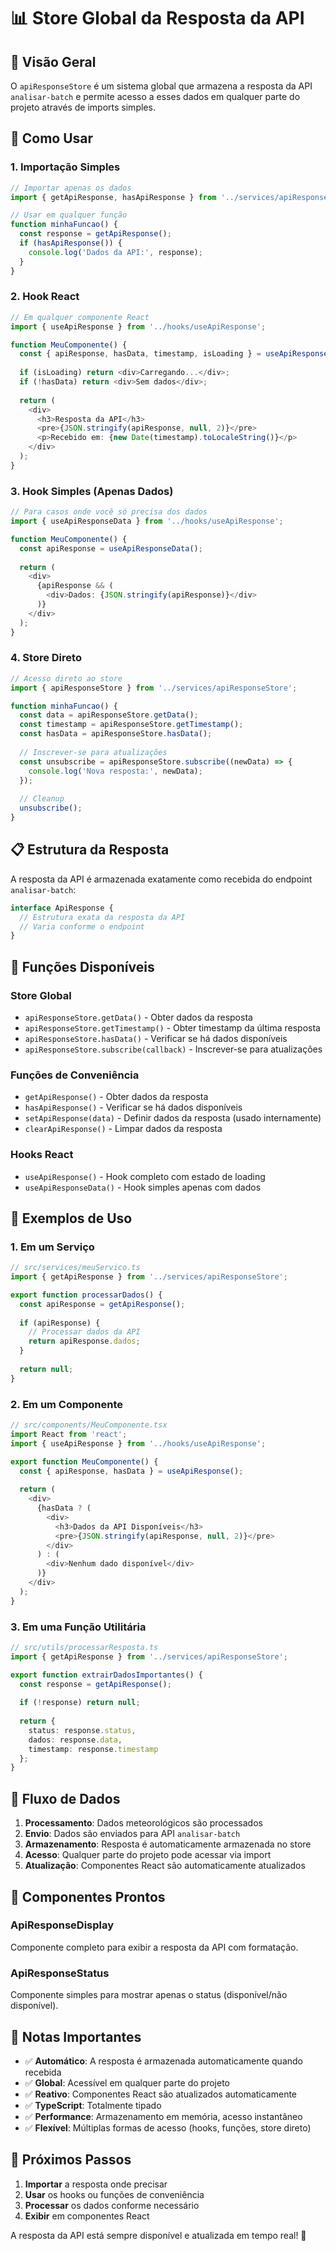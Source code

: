 # 📊 Store Global da Resposta da API

## 🎯 **Visão Geral**

O `apiResponseStore` é um sistema global que armazena a resposta da API `analisar-batch` e permite acesso a esses dados em qualquer parte do projeto através de imports simples.

## 🚀 **Como Usar**

### **1. Importação Simples**

```typescript
// Importar apenas os dados
import { getApiResponse, hasApiResponse } from '../services/apiResponseStore';

// Usar em qualquer função
function minhaFuncao() {
  const response = getApiResponse();
  if (hasApiResponse()) {
    console.log('Dados da API:', response);
  }
}
```

### **2. Hook React**

```typescript
// Em qualquer componente React
import { useApiResponse } from '../hooks/useApiResponse';

function MeuComponente() {
  const { apiResponse, hasData, timestamp, isLoading } = useApiResponse();
  
  if (isLoading) return <div>Carregando...</div>;
  if (!hasData) return <div>Sem dados</div>;
  
  return (
    <div>
      <h3>Resposta da API</h3>
      <pre>{JSON.stringify(apiResponse, null, 2)}</pre>
      <p>Recebido em: {new Date(timestamp).toLocaleString()}</p>
    </div>
  );
}
```

### **3. Hook Simples (Apenas Dados)**

```typescript
// Para casos onde você só precisa dos dados
import { useApiResponseData } from '../hooks/useApiResponse';

function MeuComponente() {
  const apiResponse = useApiResponseData();
  
  return (
    <div>
      {apiResponse && (
        <div>Dados: {JSON.stringify(apiResponse)}</div>
      )}
    </div>
  );
}
```

### **4. Store Direto**

```typescript
// Acesso direto ao store
import { apiResponseStore } from '../services/apiResponseStore';

function minhaFuncao() {
  const data = apiResponseStore.getData();
  const timestamp = apiResponseStore.getTimestamp();
  const hasData = apiResponseStore.hasData();
  
  // Inscrever-se para atualizações
  const unsubscribe = apiResponseStore.subscribe((newData) => {
    console.log('Nova resposta:', newData);
  });
  
  // Cleanup
  unsubscribe();
}
```

## 📋 **Estrutura da Resposta**

A resposta da API é armazenada exatamente como recebida do endpoint `analisar-batch`:

```typescript
interface ApiResponse {
  // Estrutura exata da resposta da API
  // Varia conforme o endpoint
}
```

## 🔧 **Funções Disponíveis**

### **Store Global**
- `apiResponseStore.getData()` - Obter dados da resposta
- `apiResponseStore.getTimestamp()` - Obter timestamp da última resposta
- `apiResponseStore.hasData()` - Verificar se há dados disponíveis
- `apiResponseStore.subscribe(callback)` - Inscrever-se para atualizações

### **Funções de Conveniência**
- `getApiResponse()` - Obter dados da resposta
- `hasApiResponse()` - Verificar se há dados disponíveis
- `setApiResponse(data)` - Definir dados da resposta (usado internamente)
- `clearApiResponse()` - Limpar dados da resposta

### **Hooks React**
- `useApiResponse()` - Hook completo com estado de loading
- `useApiResponseData()` - Hook simples apenas com dados

## 🎯 **Exemplos de Uso**

### **1. Em um Serviço**

```typescript
// src/services/meuServico.ts
import { getApiResponse } from '../services/apiResponseStore';

export function processarDados() {
  const apiResponse = getApiResponse();
  
  if (apiResponse) {
    // Processar dados da API
    return apiResponse.dados;
  }
  
  return null;
}
```

### **2. Em um Componente**

```typescript
// src/components/MeuComponente.tsx
import React from 'react';
import { useApiResponse } from '../hooks/useApiResponse';

export function MeuComponente() {
  const { apiResponse, hasData } = useApiResponse();
  
  return (
    <div>
      {hasData ? (
        <div>
          <h3>Dados da API Disponíveis</h3>
          <pre>{JSON.stringify(apiResponse, null, 2)}</pre>
        </div>
      ) : (
        <div>Nenhum dado disponível</div>
      )}
    </div>
  );
}
```

### **3. Em uma Função Utilitária**

```typescript
// src/utils/processarResposta.ts
import { getApiResponse } from '../services/apiResponseStore';

export function extrairDadosImportantes() {
  const response = getApiResponse();
  
  if (!response) return null;
  
  return {
    status: response.status,
    dados: response.data,
    timestamp: response.timestamp
  };
}
```

## 🔄 **Fluxo de Dados**

1. **Processamento**: Dados meteorológicos são processados
2. **Envio**: Dados são enviados para API `analisar-batch`
3. **Armazenamento**: Resposta é automaticamente armazenada no store
4. **Acesso**: Qualquer parte do projeto pode acessar via import
5. **Atualização**: Componentes React são automaticamente atualizados

## 🎨 **Componentes Prontos**

### **ApiResponseDisplay**
Componente completo para exibir a resposta da API com formatação.

### **ApiResponseStatus**
Componente simples para mostrar apenas o status (disponível/não disponível).

## 📝 **Notas Importantes**

- ✅ **Automático**: A resposta é armazenada automaticamente quando recebida
- ✅ **Global**: Acessível em qualquer parte do projeto
- ✅ **Reativo**: Componentes React são atualizados automaticamente
- ✅ **TypeScript**: Totalmente tipado
- ✅ **Performance**: Armazenamento em memória, acesso instantâneo
- ✅ **Flexível**: Múltiplas formas de acesso (hooks, funções, store direto)

## 🚀 **Próximos Passos**

1. **Importar** a resposta onde precisar
2. **Usar** os hooks ou funções de conveniência
3. **Processar** os dados conforme necessário
4. **Exibir** em componentes React

A resposta da API está sempre disponível e atualizada em tempo real! 🎯
